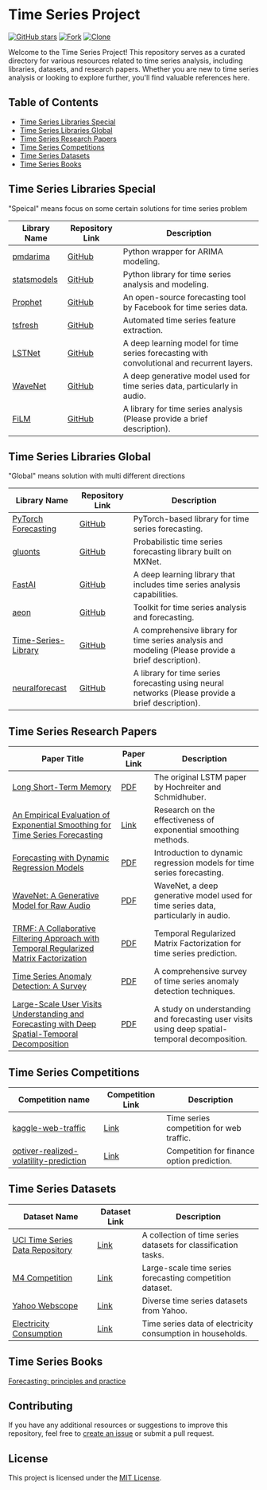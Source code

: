 # Time Series Project

[![GitHub stars](https://img.shields.io/github/stars/linpingta/time-series-projects.svg?style=social&label=Star)](https://github.com/linpingta/time-series-projects/stargazers)
[![Fork](https://img.shields.io/badge/-Fork-green?logo=github&style=for-the-badge)](https://github.com/linpingta/time-series-projects/fork)
[![Clone](https://img.shields.io/badge/Clone-HTTPS-blue.svg)](https://github.com/linpingta/time-series-projects.git)

Welcome to the Time Series Project! This repository serves as a curated directory for various resources related to time series analysis, including libraries, datasets, and research papers. Whether you are new to time series analysis or looking to explore further, you'll find valuable references here.

## Table of Contents

- [Time Series Libraries Special](#time-series-libraries-special)
- [Time Series Libraries Global](#time-series-libraries-global)
- [Time Series Research Papers](#time-series-research-papers)
- [Time Series Competitions](#time-series-competitions)
- [Time Series Datasets](#time-series-datasets)
- [Time Series Books](#time-series-books)


## Time Series Libraries Special

"Speical" means focus on some certain solutions for time series problem

| Library Name | Repository Link | Description |
|--------------|-----------------|-------------|
| [pmdarima](https://github.com/alkaline-ml/pmdarima) | [GitHub](https://github.com/alkaline-ml/pmdarima) | Python wrapper for ARIMA modeling. |
| [statsmodels](https://github.com/statsmodels/statsmodels) | [GitHub](https://github.com/statsmodels/statsmodels) | Python library for time series analysis and modeling. |
| [Prophet](https://github.com/facebook/prophet) | [GitHub](https://github.com/facebook/prophet) | An open-source forecasting tool by Facebook for time series data. |
| [tsfresh](https://github.com/blue-yonder/tsfresh) | [GitHub](https://github.com/blue-yonder/tsfresh) | Automated time series feature extraction. |
| [LSTNet](https://github.com/laiguokun/LSTNet) | [GitHub](https://github.com/laiguokun/LSTNet) | A deep learning model for time series forecasting with convolutional and recurrent layers. |
| [WaveNet](https://github.com/deepmind/wavenet) | [GitHub](https://github.com/deepmind/wavenet) | A deep generative model used for time series data, particularly in audio. |
| [FiLM](https://github.com/tianzhou2011/FiLM/) | [GitHub](https://github.com/tianzhou2011/FiLM/) | A library for time series analysis (Please provide a brief description). |


## Time Series Libraries Global

"Global" means solution with multi different directions

| Library Name | Repository Link | Description |
|--------------|-----------------|-------------|
| [PyTorch Forecasting](https://github.com/jdb78/pytorch-forecasting) | [GitHub](https://github.com/jdb78/pytorch-forecasting) | PyTorch-based library for time series forecasting. |
| [gluonts](https://github.com/awslabs/gluon-ts) | [GitHub](https://github.com/awslabs/gluon-ts) | Probabilistic time series forecasting library built on MXNet. |
| [FastAI](https://github.com/fastai/fastai) | [GitHub](https://github.com/fastai/fastai) | A deep learning library that includes time series analysis capabilities. |
| [aeon](https://github.com/aeon-toolkit/aeon) | [GitHub](https://github.com/aeon-toolkit/aeon) | Toolkit for time series analysis and forecasting. |
| [Time-Series-Library](https://github.com/thuml/Time-Series-Library) | [GitHub](https://github.com/thuml/Time-Series-Library) | A comprehensive library for time series analysis and modeling (Please provide a brief description). |
| [neuralforecast](https://github.com/Nixtla/neuralforecast) | [GitHub](https://github.com/Nixtla/neuralforecast) | A library for time series forecasting using neural networks (Please provide a brief description). |


## Time Series Research Papers

| Paper Title | Paper Link | Description |
|-------------|------------|-------------|
| [Long Short-Term Memory](https://www.bioinf.jku.at/publications/older/2604.pdf) | [PDF](https://www.bioinf.jku.at/publications/older/2604.pdf) | The original LSTM paper by Hochreiter and Schmidhuber. |
| [An Empirical Evaluation of Exponential Smoothing for Time Series Forecasting](https://www.jstor.org/stable/41419839) | [Link](https://www.jstor.org/stable/41419839) | Research on the effectiveness of exponential smoothing methods. |
| [Forecasting with Dynamic Regression Models](https://robjhyndman.com/papers/1986c.pdf) | [PDF](https://robjhyndman.com/papers/1986c.pdf) | Introduction to dynamic regression models for time series forecasting. |
| [WaveNet: A Generative Model for Raw Audio](https://arxiv.org/abs/1609.03499) | [PDF](https://arxiv.org/abs/1609.03499) | WaveNet, a deep generative model used for time series data, particularly in audio. |
| [TRMF: A Collaborative Filtering Approach with Temporal Regularized Matrix Factorization](https://www.cs.utexas.edu/~rofuyu/papers/tr-mf-nips.pdf) | [PDF](https://www.cs.utexas.edu/~rofuyu/papers/tr-mf-nips.pdf) | Temporal Regularized Matrix Factorization for time series prediction. |
| [Time Series Anomaly Detection: A Survey](https://arxiv.org/abs/2009.08036) | [PDF](https://arxiv.org/abs/2009.08036) | A comprehensive survey of time series anomaly detection techniques. |
| [Large-Scale User Visits Understanding and Forecasting with Deep Spatial-Temporal Decomposition](https://arxiv.org/abs/2007.09545) | [PDF](https://arxiv.org/abs/2007.09545) | A study on understanding and forecasting user visits using deep spatial-temporal decomposition. |


## Time Series Competitions

| Competition name | Competition Link | Description |
|-------------|------------|-------------|
| [kaggle-web-traffic](https://github.com/Arturus/kaggle-web-traffic/blob/master/how_it_works.md) | [Link](https://github.com/Arturus/kaggle-web-traffic/blob/master/how_it_works.md) | Time series competition for web traffic. |
| [optiver-realized-volatility-prediction](https://www.kaggle.com/competitions/optiver-realized-volatility-prediction/discussion) | [Link](https://www.kaggle.com/competitions/optiver-realized-volatility-prediction/discussion)  | Competition for finance option prediction. |


## Time Series Datasets

| Dataset Name | Dataset Link | Description |
|--------------|--------------|-------------|
| [UCI Time Series Data Repository](https://archive.ics.uci.edu/ml/datasets/Time+Series+Classification) | [Link](https://archive.ics.uci.edu/ml/datasets/Time+Series+Classification) | A collection of time series datasets for classification tasks. |
| [M4 Competition](https://www.m4.unic.ac.cy/the-dataset/) | [Link](https://www.m4.unic.ac.cy/the-dataset/) | Large-scale time series forecasting competition dataset. |
| [Yahoo Webscope](https://webscope.sandbox.yahoo.com/catalog.php?datatype=s) | [Link](https://webscope.sandbox.yahoo.com/catalog.php?datatype=s) | Diverse time series datasets from Yahoo. |
| [Electricity Consumption](https://archive.ics.uci.edu/ml/datasets/ElectricityLoadDiagrams20112014) | [Link](https://archive.ics.uci.edu/ml/datasets/ElectricityLoadDiagrams20112014) | Time series data of electricity consumption in households. |


## Time Series Books

[Forecasting: principles and practice](https://otexts.com/fppcn/what-can-be-forecast.html)

## Contributing

If you have any additional resources or suggestions to improve this repository, feel free to [create an issue](https://github.com/yourusername/time-series-project/issues) or submit a pull request.

## License

This project is licensed under the [MIT License](LICENSE).

